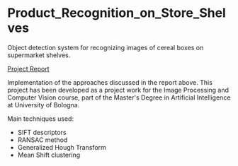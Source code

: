 # Product_Recognition_on_Store_Shelves
Object detection system for recognizing images of cereal boxes on supermarket shelves.

[Project Report](https://github.com/YukiKya/Product_Recognition_on_Store_Shelves/blob/main/Project.ipynb)

Implementation of the approaches discussed in the report above.
This project has been developed as a project work for the Image Processing and Computer Vision course, part of the Master's Degree in Artificial Intelligence at University of Bologna.

Main techniques used:
- SIFT descriptors
- RANSAC method
- Generalized Hough Transform
- Mean Shift clustering
